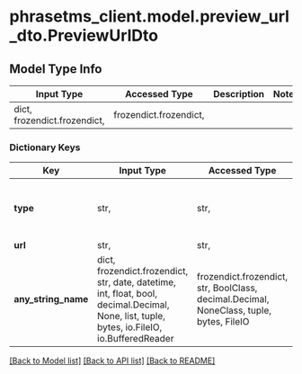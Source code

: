 # phrasetms_client.model.preview_url_dto.PreviewUrlDto

## Model Type Info

| Input Type                   | Accessed Type          | Description | Notes |
| ---------------------------- | ---------------------- | ----------- | ----- |
| dict, frozendict.frozendict, | frozendict.frozendict, |             |

### Dictionary Keys

| Key                 | Input Type                                                                                                                                  | Accessed Type                                                                           | Description                                                        | Notes                                           |
| ------------------- | ------------------------------------------------------------------------------------------------------------------------------------------- | --------------------------------------------------------------------------------------- | ------------------------------------------------------------------ | ----------------------------------------------- |
| **type**            | str,                                                                                                                                        | str,                                                                                    |                                                                    | [optional] must be one of ["ORIGINAL", "PDF", ] |
| **url**             | str,                                                                                                                                        | str,                                                                                    |                                                                    | [optional]                                      |
| **any_string_name** | dict, frozendict.frozendict, str, date, datetime, int, float, bool, decimal.Decimal, None, list, tuple, bytes, io.FileIO, io.BufferedReader | frozendict.frozendict, str, BoolClass, decimal.Decimal, NoneClass, tuple, bytes, FileIO | any string name can be used but the value must be the correct type | [optional]                                      |

[[Back to Model list]](../../README.md#documentation-for-models) [[Back to API list]](../../README.md#documentation-for-api-endpoints) [[Back to README]](../../README.md)
